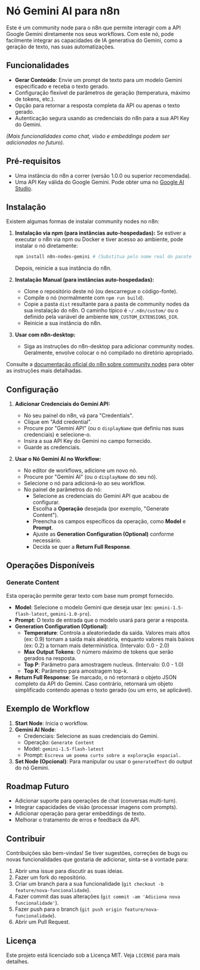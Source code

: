 # Nó Gemini AI para n8n

Este é um community node para o n8n que permite interagir com a API Google Gemini diretamente nos seus workflows. Com este nó, pode facilmente integrar as capacidades de IA generativa do Gemini, como a geração de texto, nas suas automatizações.

## Funcionalidades

* **Gerar Conteúdo**: Envie um prompt de texto para um modelo Gemini especificado e receba o texto gerado.
* Configuração flexível de parâmetros de geração (temperatura, máximo de tokens, etc.).
* Opção para retornar a resposta completa da API ou apenas o texto gerado.
* Autenticação segura usando as credenciais do n8n para a sua API Key do Gemini.

*(Mais funcionalidades como chat, visão e embeddings podem ser adicionadas no futuro).*

## Pré-requisitos

* Uma instância do n8n a correr (versão 1.0.0 ou superior recomendada).
* Uma API Key válida do Google Gemini. Pode obter uma no [Google AI Studio](https://ai.google.dev/docs/api_setup).

## Instalação

Existem algumas formas de instalar community nodes no n8n:

1.  **Instalação via npm (para instâncias auto-hospedadas):**
    Se estiver a executar o n8n via npm ou Docker e tiver acesso ao ambiente, pode instalar o nó diretamente:
    ```bash
    npm install n8n-nodes-gemini # (Substitua pelo nome real do pacote se for diferente)
    ```
    Depois, reinicie a sua instância do n8n.

2.  **Instalação Manual (para instâncias auto-hospedadas):**
    * Clone o repositório deste nó (ou descarregue o código-fonte).
    * Compile o nó (normalmente com `npm run build`).
    * Copie a pasta `dist` resultante para a pasta de community nodes da sua instalação do n8n. O caminho típico é `~/.n8n/custom/` ou o definido pela variável de ambiente `N8N_CUSTOM_EXTENSIONS_DIR`.
    * Reinicie a sua instância do n8n.

3.  **Usar com n8n-desktop:**
    * Siga as instruções do n8n-desktop para adicionar community nodes. Geralmente, envolve colocar o nó compilado no diretório apropriado.

Consulte a [documentação oficial do n8n sobre community nodes](https://docs.n8n.io/integrations/community-nodes/installation/) para obter as instruções mais detalhadas.

## Configuração

1.  **Adicionar Credenciais do Gemini API:**
    * No seu painel do n8n, vá para "Credentials".
    * Clique em "Add credential".
    * Procure por "Gemini API" (ou o `displayName` que definiu nas suas credenciais) e selecione-o.
    * Insira a sua API Key do Gemini no campo fornecido.
    * Guarde as credenciais.

2.  **Usar o Nó Gemini AI no Workflow:**
    * No editor de workflows, adicione um novo nó.
    * Procure por "Gemini AI" (ou o `displayName` do seu nó).
    * Selecione o nó para adicioná-lo ao seu workflow.
    * No painel de parâmetros do nó:
        * Selecione as credenciais do Gemini API que acabou de configurar.
        * Escolha a **Operação** desejada (por exemplo, "Generate Content").
        * Preencha os campos específicos da operação, como **Model** e **Prompt**.
        * Ajuste as **Generation Configuration (Optional)** conforme necessário.
        * Decida se quer a **Return Full Response**.

## Operações Disponíveis

### Generate Content

Esta operação permite gerar texto com base num prompt fornecido.

* **Model**: Selecione o modelo Gemini que deseja usar (ex: `gemini-1.5-flash-latest`, `gemini-1.0-pro`).
* **Prompt**: O texto de entrada que o modelo usará para gerar a resposta.
* **Generation Configuration (Optional)**:
    * **Temperature**: Controla a aleatoriedade da saída. Valores mais altos (ex: 0.9) tornam a saída mais aleatória, enquanto valores mais baixos (ex: 0.2) a tornam mais determinística. (Intervalo: 0.0 - 2.0)
    * **Max Output Tokens**: O número máximo de tokens que serão gerados na resposta.
    * **Top P**: Parâmetro para amostragem nucleus. (Intervalo: 0.0 - 1.0)
    * **Top K**: Parâmetro para amostragem top-k.
* **Return Full Response**: Se marcado, o nó retornará o objeto JSON completo da API do Gemini. Caso contrário, retornará um objeto simplificado contendo apenas o texto gerado (ou um erro, se aplicável).

## Exemplo de Workflow

1.  **Start Node**: Inicia o workflow.
2.  **Gemini AI Node**:
    * Credenciais: Selecione as suas credenciais do Gemini.
    * Operação: `Generate Content`
    * Model: `gemini-1.5-flash-latest`
    * Prompt: `Escreva um poema curto sobre a exploração espacial.`
3.  **Set Node (Opcional)**: Para manipular ou usar o `generatedText` do output do nó Gemini.

## Roadmap Futuro

* Adicionar suporte para operações de chat (conversas multi-turn).
* Integrar capacidades de visão (processar imagens com prompts).
* Adicionar operação para gerar embeddings de texto.
* Melhorar o tratamento de erros e feedback da API.

## Contribuir

Contribuições são bem-vindas! Se tiver sugestões, correções de bugs ou novas funcionalidades que gostaria de adicionar, sinta-se à vontade para:

1.  Abrir uma issue para discutir as suas ideias.
2.  Fazer um fork do repositório.
3.  Criar um branch para a sua funcionalidade (`git checkout -b feature/nova-funcionalidade`).
4.  Fazer commit das suas alterações (`git commit -am 'Adiciona nova funcionalidade'`).
5.  Fazer push para o branch (`git push origin feature/nova-funcionalidade`).
6.  Abrir um Pull Request.

## Licença

Este projeto está licenciado sob a Licença MIT. Veja `LICENSE` para mais detalhes.
